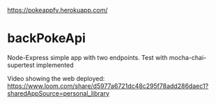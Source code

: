 https://pokeappfv.herokuapp.com/

# backPokeApi

Node-Express simple app with two endpoints.
Test with mocha-chai-supertest implemented

Video showing the web deployed:
https://www.loom.com/share/d5977a6721dc48c295f78add286daec1?sharedAppSource=personal_library


